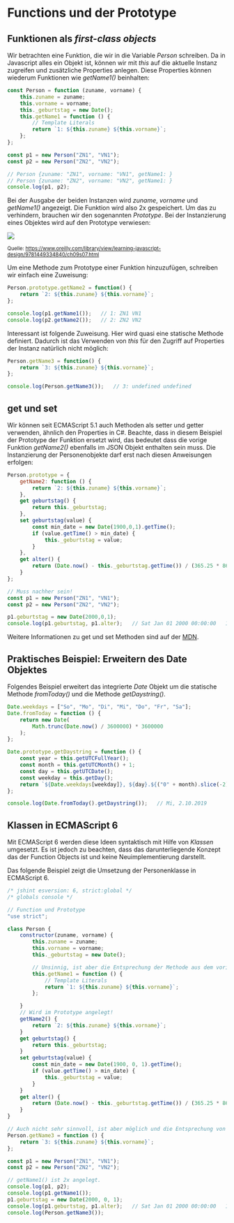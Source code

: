 # Functions und der Prototype

## Funktionen als *first-class objects*
Wir betrachten eine Funktion, die wir in die Variable *Person* schreiben. Da in Javascript alles ein
Objekt ist, können wir mit *this* auf die aktuelle Instanz zugreifen und zusätzliche Properties anlegen.
Diese Properties können wiederum Funktionen wie *getName1()* beinhalten: 
```js
const Person = function (zuname, vorname) {
    this.zuname = zuname;
    this.vorname = vorname;
    this._geburtstag = new Date();
    this.getName1 = function () {
        // Template Literals
        return `1: ${this.zuname} ${this.vorname}`;
    };
};

const p1 = new Person("ZN1", "VN1");
const p2 = new Person("ZN2", "VN2");

// Person {zuname: "ZN1", vorname: "VN1", getName1: }
// Person {zuname: "ZN2", vorname: "VN2", getName1: }
console.log(p1, p2);   
```

Bei der Ausgabe der beiden Instanzen wird *zuname*, *vorname* und *getName1()* angezeigt. Die Funktion wird
also 2x gespeichert. Um das zu verhindern, brauchen wir den sogenannten *Prototype*. Bei der Instanzierung
eines Objektes wird auf den Prototype verwiesen:

![](https://www.oreilly.com/library/view/learning-javascript-design/9781449334840/httpatomoreillycomsourceoreillyimages1547807.png)

<sup>Quelle: https://www.oreilly.com/library/view/learning-javascript-design/9781449334840/ch09s07.html</sup>

Um eine Methode zum Prototype einer Funktion hinzuzufügen, schreiben wir einfach eine Zuweisung:

```js
Person.prototype.getName2 = function() {
    return `2: ${this.zuname} ${this.vorname}`;
};

console.log(p1.getName1());   // 1: ZN1 VN1
console.log(p2.getName2());   // 2: ZN2 VN2
```

Interessant ist folgende Zuweisung. Hier wird quasi eine statische Methode definiert. Dadurch ist das 
Verwenden von *this* für den Zugriff auf Properties der Instanz natürlich nicht möglich:
```js
Person.getName3 = function() {
    return `3: ${this.zuname} ${this.vorname}`;
};

console.log(Person.getName3());   // 3: undefined undefined
```

## get und set
Wir können seit ECMAScript 5.1 auch Methoden als setter und getter verwenden, ähnlich den Properties
in C#. Beachte, dass in diesem Beispiel der Prototype der Funktion ersetzt wird, das bedeutet dass die
vorige Funktion *getName2()* ebenfalls im JSON Objekt enthalten sein muss. Die Instanzierung der Personenobjekte
darf erst nach diesen Anweisungen erfolgen:
```js
Person.prototype = {
    getName2: function () {
        return `2: ${this.zuname} ${this.vorname}`;
    },
    get geburtstag() {
        return this._geburtstag;
    },
    set geburtstag(value) {
        const min_date = new Date(1900,0,1).getTime();
        if (value.getTime() > min_date) {
            this._geburtstag = value;
        }
    },
    get alter() {
        return (Date.now() - this._geburtstag.getTime()) / (365.25 * 86400 * 1000);
    }
};

// Muss nachher sein!
const p1 = new Person("ZN1", "VN1");
const p2 = new Person("ZN2", "VN2");

p1.geburtstag = new Date(2000,0,1);
console.log(p1.geburtstag, p1.alter);   // Sat Jan 01 2000 00:00:00   19.75
```

Weitere Informationen zu get und set Methoden sind auf der [MDN](https://developer.mozilla.org/en-US/docs/Web/JavaScript/Reference/Functions/get).

## Praktisches Beispiel: Erweitern des Date Objektes
Folgendes Beispiel erweitert das integrierte *Date* Objekt um die statische Methode *fromToday()* und
die Methode *getDaystring()*.

```js
Date.weekdays = ["So", "Mo", "Di", "Mi", "Do", "Fr", "Sa"];
Date.fromToday = function () {
    return new Date(
        Math.trunc(Date.now() / 3600000) * 3600000
    );
};

Date.prototype.getDaystring = function () {
    const year = this.getUTCFullYear();
    const month = this.getUTCMonth() + 1;
    const day = this.getUTCDate();
    const weekday = this.getDay();
    return `${Date.weekdays[weekday]}, ${day}.${("0" + month).slice(-2)}.${year}`;
};

console.log(Date.fromToday().getDaystring());   // Mi, 2.10.2019
```

## Klassen in ECMAScript 6
Mit ECMAScript 6 werden diese Ideen syntaktisch mit Hilfe von *Klassen* umgesetzt. Es ist jedoch zu
beachten, dass das darunterliegende Konzept das der Function Objects ist und keine Neuimplementierung
darstellt.

Das folgende Beispiel zeigt die Umsetzung der Personenklasse in ECMAScript 6.

```js
/* jshint esversion: 6, strict:global */
/* globals console */

// Function und Prototype
"use strict";

class Person {
    constructor(zuname, vorname) {
        this.zuname = zuname;
        this.vorname = vorname;
        this._geburtstag = new Date();

        // Unsinnig, ist aber die Entsprechung der Methode aus dem vorigen Beispiel.
        this.getName1 = function () {
            // Template Literals
            return `1: ${this.zuname} ${this.vorname}`;
        };

    }
    // Wird im Prototype angelegt!
    getName2() {
        return `2: ${this.zuname} ${this.vorname}`;
    }
    get geburtstag() {
        return this._geburtstag;
    }
    set geburtstag(value) {
        const min_date = new Date(1900, 0, 1).getTime();
        if (value.getTime() > min_date) {
            this._geburtstag = value;
        }
    }
    get alter() {
        return (Date.now() - this._geburtstag.getTime()) / (365.25 * 86400 * 1000);
    }
}

// Auch nicht sehr sinnvoll, ist aber möglich und die Entsprechung von getName3() aus dem vorigen Beispiel.
Person.getName3 = function () {
    return `3: ${this.zuname} ${this.vorname}`;
};

const p1 = new Person("ZN1", "VN1");
const p2 = new Person("ZN2", "VN2");

// getName1() ist 2x angelegt.
console.log(p1, p2);
console.log(p1.getName1());
p1.geburtstag = new Date(2000, 0, 1);
console.log(p1.geburtstag, p1.alter);   // Sat Jan 01 2000 00:00:00   19.75
console.log(Person.getName3());
```

